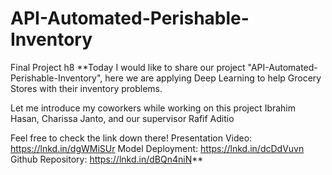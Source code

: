 # API-Automated-Perishable-Inventory
Final Project h8
**Today I would like to share our project "API-Automated-Perishable-Inventory", here we are applying Deep Learning to help Grocery Stores with their inventory problems.

Let me introduce my coworkers while working on this project Ibrahim Hasan, Charissa Janto, and our supervisor Rafif Aditio

Feel free to check the link down there!
Presentation Video: https://lnkd.in/dgWMiSUr
Model Deployment: https://lnkd.in/dcDdVuvn
Github Repository: https://lnkd.in/dBQn4niN**
